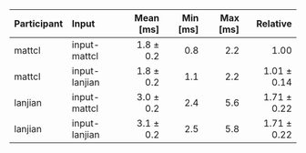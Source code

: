 | Participant | Input | Mean [ms] | Min [ms] | Max [ms] | Relative |
|:---|:---|---:|---:|---:|---:|
| mattcl | input-mattcl | 1.8 ± 0.2 | 0.8 | 2.2 | 1.00 |
| mattcl | input-lanjian | 1.8 ± 0.2 | 1.1 | 2.2 | 1.01 ± 0.14 |
| lanjian | input-mattcl | 3.0 ± 0.2 | 2.4 | 5.6 | 1.71 ± 0.22 |
| lanjian | input-lanjian | 3.1 ± 0.2 | 2.5 | 5.8 | 1.71 ± 0.22 |
